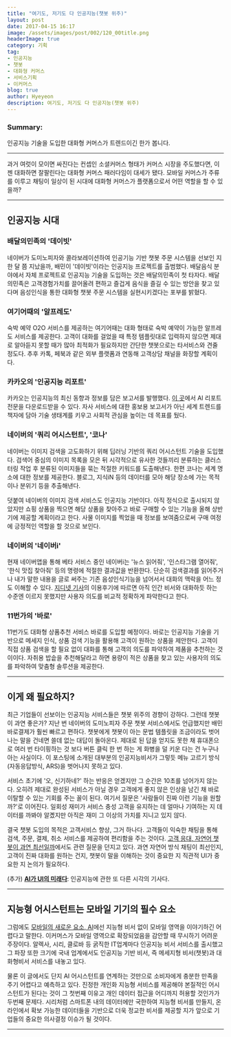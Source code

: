 ```yaml
---
title: "여기도, 저기도 다 인공지능(챗봇 위주)"
layout: post
date: 2017-04-15 16:17
image: /assets/images/post/002/120_00title.png
headerImage: true
category: 기획
tag:
- 인공지능
- 챗봇
- 대화형 커머스
- 서비스기획
- 이커머스
blog: true
author: Hyeyeon
description: 여기도, 저기도 다 인공지능(챗봇 위주)
---
```


### Summary:

인공지능 기술을 도입한 대화형 커머스가 트렌드이긴 한가 봅니다.

---

과거 여럿이 모이면 싸진다는 컨셉인 소셜커머스 형태가 커머스 시장을 주도했다면, 이젠 대화하면 잘팔린다는 대화형 커머스 패러다임이 대세가 됐다. 모바일 커머스가 주류를 이루고 채팅이 일상이 된 시대에 대화형 커머스가 플랫폼으로서 어떤 역할을 할 수 있을까?

---

## 인공지능 시대

### 배달의민족의 '데이빗'

네이버가 도미노피자와 콜라보레이션하여 인공기능 기반 챗봇 주문 시스템을 선보인 지 한 달 쯤 지났을까, 배민이 '데이빗'이라는 인공지능 프로젝트를 출범했다. 배달음식 분야에서 자체 프로젝트로 인공지능 기술을 도입하는 것은 배달의민족이 첫 타자다. 배달의민족은 고객경험가치를 끌어올려 편하고 즐겁게 음식을 즐길 수 있는 방안을 찾고 있다며 음성인식을 통한 대화형 챗봇 주문 시스템을 실현시키겠다는 포부를 밝혔다.

### 여기어때의 '알프레도'

숙박 예약 O2O 서비스를 제공하는 여기어때는 대화 형태로 숙박 예약이 가능한 알프레도 서비스를 제공한다. 고객이 대화를 걸었을 때 특정 템플릿대로 입력하지 않으면 제대로 알아듣지 못할 때가 많아 최적화가 필요하지만 간단한 챗봇으로는 타서비스와 견줄 정도다. 추후 카톡, 페북과 같은 외부 플랫폼과 연동해 고객상담 채널을 화장할 계획이다.

### 카카오의 '인공지능 리포트'

카카오는 인공지능의 최신 동향과 정보를 담은 보고서를 발행했다. [이 곳](https://brunch.co.kr/@kakao-it/51)에서 AI 리포트 전문을 다운로드받을 수 있다. 자사 서비스에 대한 홍보용 보고서가 아닌 세계 트렌드를 책자에 담아 기술 생태계를 키우고 사회적 관심을 높이는 데 목표를 뒀다.

### 네이버의 '쿼리 어시스턴트', '코나'

네이버는 이미지 검색을 고도화하기 위해 딥러닝 기반의 쿼리 어시스턴트 기술을 도입했다. 검색어 중심의 이미지 목록을 모은 뒤 시각적으로 유사한 것들끼리 분류하는 클러스터링 작업 후 분류된 이미지들을 묶는 적절한 키워드를 도출해낸다. 한편 코나는 세계 명소에 대한 정보를 제공한다. 블로그, 지식iN 등의 데이터를 모아 해당 장소에 가는 목적이나 분위기 등을 추출해낸다.

덧붙여 네이버의 이미지 검색 서비스도 인공지능 기반이다. 아직 정식으로 출시되지 않았지만 쇼핑 상품을 찍으면 해당 상품을 찾아주고 바로 구매할 수 있는 기능을 올해 상반기에 제공할 계획이라고 한다. 사물 이미지를 찍었을 때 정보를 보여줌으로써 구매 여정에 긍정적인 역할을 할 것으로 보인다.

### 네이버의 '네이버i'

현재 네이버앱을 통해 베타 서비스 중인 네이버i는 '뉴스 읽어줘', '인스타그램 열어줘', '한식 맛집 찾아줘' 등의 명령에 적절한 결과값을 반환한다. 단순히 검색결과를 읽어주거나 내가 말한 내용을 글로 써주는 기존 음성인식기능을 넘어서서 대화의 맥락을 어느 정도 이해할 수 있다. [지디넷 기사](http://www.zdnet.co.kr/news/news_view.asp?artice_id=20170306165304)의 이용후기에 따르면 아직 인간 비서와 대화하듯 하는 수준엔 이르지 못했지만 사용자 의도를 비교적 정확하게 파악한다고 한다.

### 11번가의 '바로'

11번가도 대화형 상품추천 서비스 바로를 도입할 예정이다. 바로는 인공지능 기술을 기반으로 메세지 인식, 상품 검색 기능을 활용해 고객이 원하는 상품을 제안한다. 고객이 직접 상품 검색을 할 필요 없이 대화를 통해 고객의 의도를 파악하여 제품을 추천하는 것이이다. 자취용 밥솥을 추천해달라고 하면 용량이 적은 상품을 찾고 있는 사용자의 의도를 파악하여 맞춤형 솔루션을 제공한다.

---

## 이게 왜 필요하지?

최근 기업들이 선보이는 인공지능 서비스들은 챗봇 위주의 경향이 강하다. 그런데 챗봇이 과연 좋은가? 지난 번 네이버의 도미노피자 주문 챗봇 서비스에서도 언급했지만 배민 바로결제가 훨씬 빠르고 편하다. 챗봇에게 챗봇이 아는 문법 템플릿을 조금이라도 벗어나는 말을 건네면 쓸데 없는 대답이 돌아온다. 제대로 된 답을 얻지도 못한 채 휴대폰으로 여러 번 타이핑하는 것 보다 버튼 클릭 한 번 하는 게 화병을 덜 키운 다는 건 누구나 아는 사실이다. 이 포스팅에 소개된 대부분의 인공지능비서가 그렇듯 메뉴 고르기 방식(자동응답방식, ARS)을 벗어나지 못하고 있다.

서비스 초기에 '오, 신기하네?' 하는 반응은 얻겠지만 그 순간은 10초를 넘어가지 않는다. 오히려 제대로 완성된 서비스가 아닐 경우 고객에게 좋지 않은 인상을 남긴 채 바로 이탈할 수 있는 기회를 주는 꼴이 된다. 여기서 질문은 '사람들이 진짜 이런 기능을 원할까?'로 이어진다. 일회성 재미가 서비스 충성 고객을 유지하는 데 얼마나 기여하는 지 데이터를 까봐야 알곘지만 아직은 재미 그 이상의 가치를 지니고 있지 않다.

결국 챗봇 도입의 목적은 고객서비스 향상, 그거 하나다. 고객들이 익숙한 채팅을 통해 검색, 주문, 결제, 취소 서비스를 제공하여 편리함을 주는 것이다. [고객 응대, 자연어 챗봇이 과연 최선일까](http://www.zdnet.co.kr/news/news_view.asp?artice_id=20170323144736)에서도 관련 질문을 던지고 있다. 과연 자연어 방식 채팅이 최선인지, 고객이 진짜 대화를 원하는 건지, 챗봇이 말을 이해하는 것이 중요한 지 직관적 UI가 중요한 지 논의가 필요하다.

(추가) **[AI가 UI의 미래다](http://www.ciokorea.com/news/33584)**: 인공지능에 관한 또 다른 시각의 기사다.

---

## 지능형 어시스턴트는 모바일 기기의 필수 요소

그럼에도 [모바일의 새로운 요소, AI](http://slownews.kr/62896)에선 지능형 비서 없이 모바일 영역을 이야기하긴 어렵다고 말한다. 이커머스가 모바일 영역으로 확장되었음을 감안할 때 무시하기 어려운 주장이다. 알렉사, 시리, 클로바 등 굵직한 IT업계마다 인공지능 비서 서비스를 출시했고 그 파장 또한 크기에 국내 업계에서도 인공지능 기반 비서, 즉 메세지형 비서(챗봇)과 대화형비서 서비스를 내놓고 있다.

물론 이 글에서도 단지 AI 어시스턴트를 연계하는 것만으로 소비자에게 충분한 만족을 주기 어렵다고 예측하고 있다. 진정한 개인화 지능형 서비스를 제공해야 본질적인 어시스턴트가 된다는 것이 그 첫번째 이유고 개인 데이터 접근을 어디까지 허용할 것인가가 두번째 문제다. 시리처럼 스마트폰 내의 데이터에만 국한하여 지능형 비서를 만들지, 온라인에서 확보 가능한 데이터들을 기반으로 더욱 정교한 비서를 제공할 지가 앞으로 기업들의 중요한 의사결정 이슈가 될 것이다.

---
